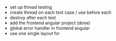 - set up thread testing
- create thread on each test case / use before each
- destroy after each test
- add the frontend angular project (done)
- global error handler in frontend angular
- use one single layout for 